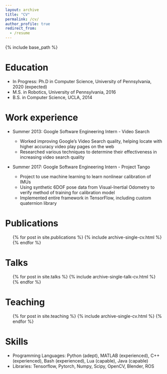 ```yaml
---
layout: archive
title: "CV"
permalink: /cv/
author_profile: true
redirect_from:
  - /resume
---
```


{% include base_path %}

Education
======
* In Progress: Ph.D in Computer Science, University of Pennsylvania, 2020 (expected)
* M.S. in Robotics, University of Pennsylvania, 2016
* B.S. in Computer Science, UCLA, 2014

Work experience
======
* Summer 2013: Google Software Engineering Intern - Video Search
  * Worked improving Google’s Video Search quality, helping locate with higher accuracy video play pages on the web
  * Researched various techniques to determine their effectiveness in increasing video search quality

* Summer 2017: Google Software Engineering Intern - Project Tango
  * Project to use machine learning to learn nonlinear calibration of IMUs
  * Using synthetic 6DOF pose data from Visual-Inertial Odometry to verify method of training for calibration model
  * Implemented entire framework in TensorFlow, including custom quaternion library

Publications
======
  <ul>{% for post in site.publications %}
    {% include archive-single-cv.html %}
  {% endfor %}</ul>
  
Talks
======
  <ul>{% for post in site.talks %}
    {% include archive-single-talk-cv.html %}
  {% endfor %}</ul>
  
Teaching
======
  <ul>{% for post in site.teaching %}
    {% include archive-single-cv.html %}
  {% endfor %}</ul>

Skills
======
* Programming Languages: Python (adept), MATLAB (experienced), C++ (experienced), Bash (experienced), Lua (capable), Java (capable)
* Libraries: Tensorflow, Pytorch, Numpy, Scipy, OpenCV, Blender, ROS
